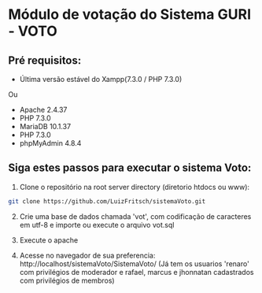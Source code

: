 # Módulo de votação do Sistema GURI - VOTO

## Pré requisitos:
* Última versão estável do Xampp(7.3.0 / PHP 7.3.0)

Ou

* Apache 2.4.37
* PHP 7.3.0
* MariaDB 10.1.37
* PHP 7.3.0
* phpMyAdmin 4.8.4


## Siga estes passos para executar o sistema Voto:

1. Clone o repositório na root server directory (diretorio htdocs ou www): 
```sh
git clone https://github.com/LuizFritsch/sistemaVoto.git
```

2. Crie uma base de dados chamada 'vot', com codificação de caracteres em utf-8 e importe ou execute o arquivo vot.sql

3. Execute o apache

4. Acesse no navegador de sua preferencia: http://localhost/sistemaVoto/SistemaVoto/
(Já tem os usuarios 'renaro' com privilégios de moderador e rafael, marcus e jhonnatan cadastrados com privilégios de membros)
